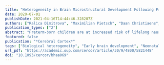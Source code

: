 ```yaml
---
title: "Heterogeneity in Brain Microstructural Development Following Preterm Birth"
date: 2020-07-01
publishDate: 2021-04-16T14:44:46.328207Z
authors: ["Ralica Dimitrova", "Maximilian Pietsch", "Daan Christiaens", "Judit Ciarrusta", "Thomas Wolfers", "Dafnis Batalle", "Emer Hughes", "Jana Hutter", "Lucilio Cordero-Grande", "Anthony N. Price", "Andrew Chew", "Shona Falconer", "Katy Vecchiato", "Johannes K. Steinweg", "Olivia Carney", "Mary A. Rutherford", "J-Donald Tournier", "Serena J. Counsell", "Andre F. Marquand", "Daniel Rueckert", "Joseph V. Hajnal", "Grainne McAlonan", "A. David Edwards", "Jonathan O'Muircheartaigh"]
publication_types: ["2"]
abstract: "Preterm-born children are at increased risk of lifelong neurodevelopmental difficulties. Group-wise analyses of magnetic resonance imaging show many differences between preterm- and term-born infants but do not reliably predict neurocognitive prognosis for individual infants. This might be due to the unrecognized heterogeneity of cerebral injury within the preterm group. This study aimed to determine whether atypical brain microstructural development following preterm birth is significantly variable between infants. Using Gaussian process regression, a technique that allows a single-individual inference, we characterized typical variation of brain microstructure using maps of fractional anisotropy and mean diffusivity in a sample of 270 term-born neonates. Then, we compared 82 preterm infants to these normative values to identify brain regions with atypical microstructure and relate observed deviations to degree of prematurity and neurocognition at 18 months. Preterm infants showed strikingly heterogeneous deviations from typical development, with little spatial overlap between infants. Greater and more extensive deviations, captured by a whole brain atypicality index, were associated with more extreme prematurity and predicted poorer cognitive and language abilities at 18 months. Brain microstructural development after preterm birth is highly variable between individual infants. This poorly understood heterogeneity likely relates to both the etiology and prognosis of brain injury."
featured: false
publication: "*Cerebral Cortex*"
tags: ["Biological heterogeneity", "Early brain development", "Neonatal MRI", "Neurodevelopment", "Prematurity"]
url_pdf: "https://academic.oup.com/cercor/article/30/9/4800/5821448"
doi: "10.1093/cercor/bhaa069"
---
```


